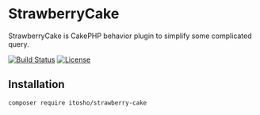 # StrawberryCake

StrawberryCake is CakePHP behavior plugin to simplify some complicated query.

[![Build Status](https://travis-ci.org/itosho/StrawberryCake.svg?branch=master)](https://travis-ci.org/itosho/StrawberryCake)
[![License](https://img.shields.io/badge/license-MIT-blue.svg?style=flat-square)](LICENSE)

## Installation

```bash
composer require itosho/strawberry-cake
```
